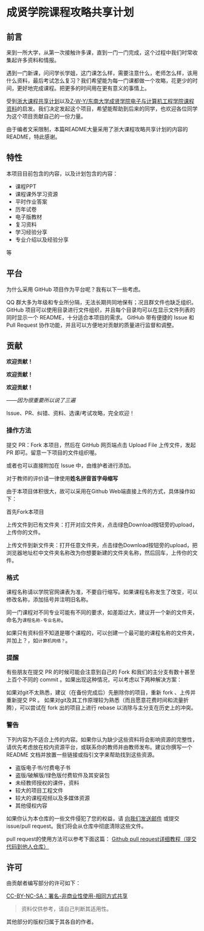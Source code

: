 # 成贤学院课程攻略共享计划

## 前言

来到一所大学，从第一次接触许多课，直到一门一门完成，这个过程中我们时常收集起许多资料和情报。

遇到一门新课，问问学长学姐，这门课怎么样，需要注意什么，老师怎么样，该用什么资料，最后考试怎么复习？我们希望能为每一门课都做一个攻略，花更少的时间，更好地完成课程。把更多的时间用在更有意义的事情上。

受到[浙大课程共享计划](https://github.com/QSCTech/zju-icicles)以及[Z-W-Y/东南大学成贤学院电子与计算机工程学院课程资料](https://github.com/Z-W-Y/SeuCxxyCourseShare/tree/main)的启发。我们决定发起这个项目，希望能帮助到后来的同学，也欢迎各位同学为这个项目贡献自己的一份力量。

由于编者文采限制，本篇README大量采用了浙大课程攻略共享计划的内容的README，特此感谢。

## 特性

本项目目前包含的内容，以及计划包含的内容：

- 课程PPT
- 课程课外学习资源
- 平时作业答案
- 历年试卷
- 电子版教材
- 复习资料
- 学习经验分享
- 专业介绍以及经验分享

等

## 平台
为什么采用 GitHub 项目作为平台呢？我有以下一些考虑。

QQ 群大多为年级和专业所分隔，无法长期共同地保有；况且群文件也缺乏组织。
GitHub 项目可以使用目录进行文件组织，并且每个目录均可以在显示文件列表的同时显示一个 README，十分适合本项目的需求。
GitHub 带有便捷的 Issue 和 Pull Request 协作功能，并且可以方便地对贡献的质量进行监督和调整。

## 贡献

**欢迎贡献！**

**欢迎贡献！**

**欢迎贡献！**

*——因为很重要所以说了三遍*

Issue、PR、纠错、资料、选课/考试攻略，完全欢迎！

### 操作方法

提交 PR：Fork 本项目，然后在 GitHub 网页端点击 Upload File 上传文件，发起 PR 即可。留意一下项目的文件组织喔。

或者也可以直接附加在 Issue 中，由维护者进行添加。

对于教师的评价请一律使用**姓名拼音首字母缩写**

由于本项目体积很大，故可以采用在Github Web端直接上传的方式，具体操作如下：

首先Fork本项目

上传文件到已有文件夹：打开对应文件夹，点击绿色Download按钮旁的upload，上传你的文件。

上传文件到新文件夹：打开任意文件夹，点击绿色Download按钮旁的upload，把浏览器地址栏中文件夹名称改为你想要新建的文件夹名称，然后回车，上传你的文件。

### 格式

课程名称请以学院官网课表为准，不要自行缩写。如果课程名称发生了改变，可以修改名称，添加括号并注明旧名称。

同一门课程对不同专业可能有不同的要求，如差距过大，建议开一个新的文件夹，命名为`课程名称-专业名称`。

如果只有资料但不知道是哪个课程的，可以创建一个最可能的课程名称的文件夹，并加上？，如`计算机网络？`。

### 提醒

有些朋友在提交 PR 的时候可能会注意到自己的 Fork 和我们的主分支有数十甚至上百个不同的 commit 。如果出现这种情况，可以考虑以下两种解决方案：

如果对git不太熟悉，建议（在备份完成后）先删除你的项目，重新 fork 、上传并重新提交 PR 。
如果对git及其工作原理较为熟悉（而且愿意花费时间和流量折腾），可以尝试在 fork 出的项目上进行 rebase 以消除与主分支在历史上的冲突。

### 警告

下列内容为不适合上传的内容。如果你认为缺少这些资料将会影响资源的完整性，请优先考虑放在校内资源平台，或联系你的教师并由教师发布。建议你撰写一个 README 文档并放置一些链接或指引文字来帮助找到这些资源。

<ul style="list-style-type:disc">
    <li>盗版电子书/付费电子书</li>
    <li>盗版/破解版/绿色版付费软件及其安装包</li>
    <li>未经教师授权的课件，资料</li>
    <li>较大的项目工程文件</li>
    <li>较大的课程视频以及多媒体资源</li>
    <li>其他侵权内容</li>
</ul>

如果你认为本仓库的一些文件侵犯了您的权益，请 [向我们发送邮件](mailto:1293915326@qq.com) 或提交issue/pull request。我们将会从仓库中彻底清除这些文件。

pull request的使用方法可以参考下面这篇：
[Github pull request详细教程（提交代码到他人仓库）](https://blog.csdn.net/CY2333333/article/details/113731490)

## 许可
由贡献者编写部分的许可如下：

[CC-BY-NC-SA：署名-非商业性使用-相同方式共享](https://creativecommons.org/licenses/by-nc-sa/4.0/deed.zh)
> 资料仅供参考，请自己判断其适用性。

其他部分的版权归属于其各自的作者。
